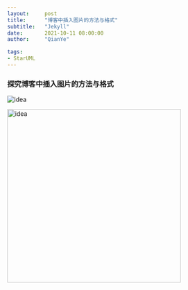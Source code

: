 ```yaml
---
layout:     post
title:      "博客中插入图片的方法与格式"
subtitle:   "Jekyll"
date:       2021-10-11 08:00:00
author:     "QianYe"

tags:
- StarUML
---
```


###  探究博客中插入图片的方法与格式

![idea](https://raw.githubusercontent.com/zhou431615/GithubForDemo/master/demo/img/202110111713194.png)

<img alt="idea" height="400px" src="https://raw.githubusercontent.com/zhou431615/GithubForDemo/master/demo/img/202110111713194.png" title="创意" width="400px"/>

